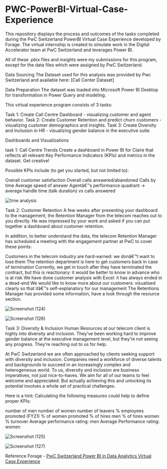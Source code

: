 # PWC-PowerBI-Virtual-Case-Experience

This repository displays the process and outcomes of the tasks completed during the PwC Switzerland PowerBI Virtual Case Experience developed by Forage. The virtual internship is created to simulate work in the Digital Accelerator team at PwC Switzerland and leverages Power BI.

All of these .pbix files and insights were my submissions for this program, except for the data files which were assigned by PwC Switzerland.

Data Sourcing
The Dataset used for this analysis was provided by Pwc Switzerland and available here: [Call Center Dataset]

Data Preparation
The dataset was loaded into Microsoft Power BI Desktop for transformation in Power Query and modeling.

This virtual experience program consists of 3 tasks:

Task 1: Create Call Centre Dashboard - visualizing customer and agent behavior.
Task 2: Create Customer Retention and predict churn customers - visualizing customer demographics and insights.
Task 3: Create Diversity and Inclusion in HR - visualizing gender balance in the executive suite.

Dashboards and Visualizations

task 1: Call Centre Trends Create a dashboard in Power BI for Claire that reflects all relevant Key Performance Indicators (KPIs) and metrics in the dataset. Get creative!

Possible KPIs include (to get you started, but not limited to):

Overall customer satisfaction
Overall calls answered/abandoned
Calls by time
Average speed of answer
Agentâ€™s performance quadrant -> average handle time (talk duration) vs calls answered

![trne analysis](https://github.com/Sravanthi-Duddeti/PWC-PowerBI-Virtual-Case-Experience/assets/128029018/da9ddf05-7af2-44bf-9fac-2f873aa2350d)

Task 2: Customer Retention A few weeks after presenting your dashboard to the management, the Retention Manager from the telecom reaches out to you directly. He was impressed by your work and asked if you can put together a dashboard about customer retention.

In addition, to better understand the data, the telecom Retention Manager has scheduled a meeting with the engagement partner at PwC to cover these points:

Customers in the telecom industry are hard-earned: we donâ€™t want to lose them
The retention department is here to get customers back in case of termination
Currently, we get in touch after they have terminated the contract, but this is reactionary: it would be better to know in advance who is at risk
We have done customer analysis with Excel: it has always ended in a dead-end
We would like to know more about our customers: visualised clearly so that itâ€™s self-explanatory for our management The Retentions Manager has provided some information, have a look through the resource section.

![Screenshot (124)](https://github.com/Sravanthi-Duddeti/PWC-PowerBI-Virtual-Case-Experience/assets/128029018/fd8c9957-f22e-450a-8329-50d795c4ce3c)

![Screenshot (126)](https://github.com/Sravanthi-Duddeti/PWC-PowerBI-Virtual-Case-Experience/assets/128029018/5ff3e112-06c9-4c72-99f4-3e8a26e84e9a)

Task 3: Diversity & Inclusion Human Resources at our telecom client is highly into diversity and inclusion. They’ve been working hard to improve gender balance at the executive management level, but they’re not seeing any progress. They’re reaching out to us for help.

At PwC Switzerland we are often approached by clients seeking support with diversity and inclusion. Companies need a workforce of diverse talents and backgrounds to succeed in an increasingly complex and heterogeneous world. To us, diversity and inclusion are business imperatives, not just nice-to-haves. We aim for all of our teams to feel welcome and appreciated. But actually achieving this and unlocking its potential involves a whole set of practical challenges.

Here is a hint: Calculating the following measures could help to define proper KPIs:

number of men
number of women
number of leavers
% employees promoted (FY21)
% of women promoted
% of hires men
% of hires women
% turnover
Average performance rating: men
Average Performance rating: women

![Screenshot (125)](https://github.com/Sravanthi-Duddeti/PWC-PowerBI-Virtual-Case-Experience/assets/128029018/1709ba2f-69ba-47e0-8041-4c12f2c50b50)

![Screenshot (127)](https://github.com/Sravanthi-Duddeti/PWC-PowerBI-Virtual-Case-Experience/assets/128029018/7fa74fd4-3940-4a70-adbf-bcb4b4a524a9)

Reference
Forage - [PwC Switzerland Power BI in Data Analytics Virtual Case Experience](https://www.theforage.com/virtual-internships/prototype/a87GpgE6tiku7q3gu/Power%20BI%20in%20Data%20Analytics?ref=zYi2CnpbWjhcS7sAk)




